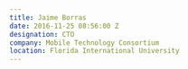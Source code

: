 ```yaml
---
title: Jaime Borras
date: 2016-11-25 08:56:00 Z
designation: CTO
company: Mobile Technology Consortium
location: Florida International University
---
```


